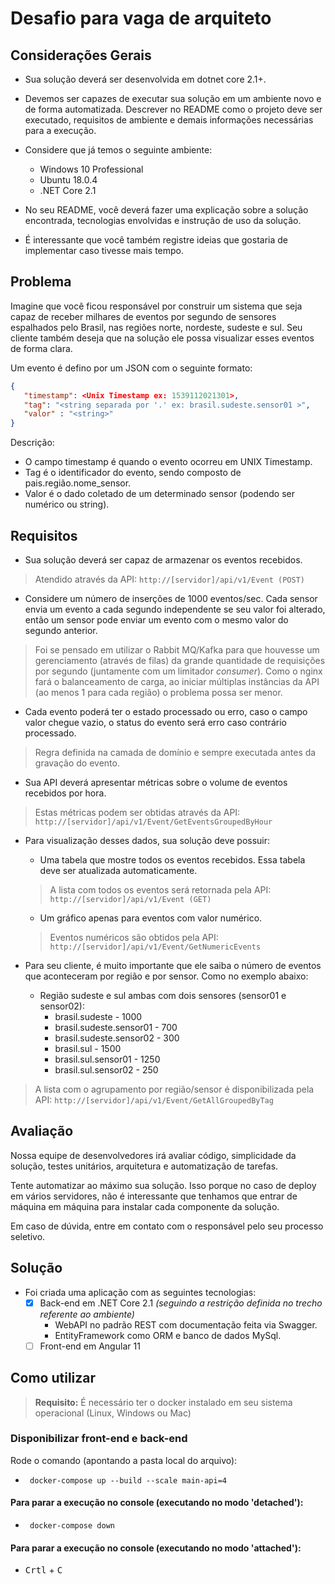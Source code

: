 # Desafio para vaga de arquiteto

## Considerações Gerais

* Sua solução deverá ser desenvolvida em dotnet core 2.1+.

* Devemos ser capazes de executar sua solução em um ambiente novo e de forma automatizada. Descrever no README como o projeto deve ser executado, requisitos de ambiente e demais informações necessárias para a execução.

* Considere que já temos o seguinte ambiente:
    * Windows 10 Professional
    * Ubuntu 18.0.4
    * .NET Core 2.1

* No seu README, você deverá fazer uma explicação sobre a solução encontrada, tecnologias envolvidas e instrução de uso da solução. 

* É interessante que você também registre ideias que gostaria de implementar caso tivesse mais tempo.

## Problema

Imagine que você ficou responsável por construir um sistema que seja capaz de receber milhares de eventos por segundo de sensores espalhados pelo Brasil, nas regiões norte, nordeste, sudeste e sul. Seu cliente também deseja que na solução ele possa visualizar esses eventos de forma clara.

Um evento é defino por um JSON com o seguinte formato:

```json
{
   "timestamp": <Unix Timestamp ex: 1539112021301>,
   "tag": "<string separada por '.' ex: brasil.sudeste.sensor01 >",
   "valor" : "<string>"
}
```

Descrição:
 * O campo timestamp é quando o evento ocorreu em UNIX Timestamp.
 * Tag é o identificador do evento, sendo composto de pais.região.nome_sensor.
 * Valor é o dado coletado de um determinado sensor (podendo ser numérico ou string).

## Requisitos

* Sua solução deverá ser capaz de armazenar os eventos recebidos.
> Atendido através da API: `http://[servidor]/api/v1/Event (POST)`

* Considere um número de inserções de 1000 eventos/sec. Cada sensor envia um evento a cada segundo independente se seu valor foi alterado, então um sensor pode enviar um evento com o mesmo valor do segundo anterior.
> Foi se pensado em utilizar o Rabbit MQ/Kafka para que houvesse um gerenciamento (através de filas) da grande quantidade de requisições por segundo (juntamente com um limitador *consumer*). Como o nginx fará o balanceamento de carga, ao iniciar múltiplas instâncias da API (ao menos 1 para cada região) o problema possa ser menor.

* Cada evento poderá ter o estado processado ou erro, caso o campo valor chegue vazio, o status do evento será erro caso contrário processado.
> Regra definida na camada de domínio e sempre executada antes da gravação do evento.

* Sua API deverá apresentar métricas sobre o volume de eventos recebidos por hora.
> Estas métricas podem ser obtidas através da API: `http://[servidor]/api/v1/Event/GetEventsGroupedByHour`

* Para visualização desses dados, sua solução deve possuir:
    * Uma tabela que mostre todos os eventos recebidos. Essa tabela deve ser atualizada automaticamente.
    > A lista com todos os eventos será retornada pela API: `http://[servidor]/api/v1/Event (GET)`
    * Um gráfico apenas para eventos com valor numérico.
    > Eventos numéricos são obtidos pela API: `http://[servidor]/api/v1/Event/GetNumericEvents`

* Para seu cliente, é muito importante que ele saiba o número de eventos que aconteceram por região e por sensor. Como no exemplo abaixo:
    * Região sudeste e sul ambas com dois sensores (sensor01 e sensor02):
        * brasil.sudeste - 1000
        * brasil.sudeste.sensor01 - 700
        * brasil.sudeste.sensor02 - 300
        * brasil.sul - 1500
        * brasil.sul.sensor01 - 1250
        * brasil.sul.sensor02 - 250
> A lista com o agrupamento por região/sensor é disponibilizada pela API: `http://[servidor]/api/v1/Event/GetAllGroupedByTag`

## Avaliação

Nossa equipe de desenvolvedores irá avaliar código, simplicidade da solução, testes unitários, arquitetura e automatização de tarefas.

Tente automatizar ao máximo sua solução. Isso porque no caso de deploy em vários servidores, não é interessante que tenhamos que entrar de máquina em máquina para instalar cada componente da solução.

Em caso de dúvida, entre em contato com o responsável pelo seu processo seletivo.

## Solução

* Foi criada uma aplicação com as seguintes tecnologias:
    - [x] Back-end em .NET Core 2.1 *(seguindo a restrição definida no trecho referente ao ambiente)*
        * WebAPI no padrão REST com documentação feita via Swagger.
        * EntityFramework como ORM e banco de dados MySql.    
    - [ ] Front-end em Angular 11
    
## Como utilizar
> **Requisito:** É necessário ter o docker instalado em seu sistema operacional (Linux, Windows ou Mac)

### Disponibilizar front-end e back-end
Rode o comando (apontando a pasta local do arquivo):  
- ` docker-compose up --build --scale main-api=4` 

#### Para parar a execução no console (executando no modo 'detached'):  
- ` docker-compose down` 

#### Para parar a execução no console (executando no modo 'attached'):  
- <kbd>Crtl</kbd> + <kbd>C</kbd>